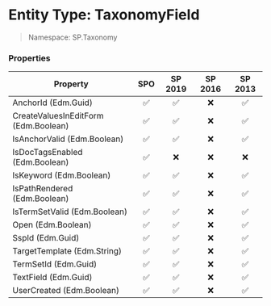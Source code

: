 # Entity Type: TaxonomyField

> Namespace: SP.Taxonomy

### Properties

Property | SPO | SP 2019 | SP 2016 | SP 2013
----------|:---:|:-------:|:-------:|:-------:
AnchorId (Edm.Guid) | ✅ | ✅ | ❌ | ✅
CreateValuesInEditForm (Edm.Boolean) | ✅ | ✅ | ❌ | ✅
IsAnchorValid (Edm.Boolean) | ✅ | ✅ | ❌ | ✅
IsDocTagsEnabled (Edm.Boolean) | ✅ | ❌ | ❌ | ❌
IsKeyword (Edm.Boolean) | ✅ | ✅ | ❌ | ✅
IsPathRendered (Edm.Boolean) | ✅ | ✅ | ❌ | ✅
IsTermSetValid (Edm.Boolean) | ✅ | ✅ | ❌ | ✅
Open (Edm.Boolean) | ✅ | ✅ | ❌ | ✅
SspId (Edm.Guid) | ✅ | ✅ | ❌ | ✅
TargetTemplate (Edm.String) | ✅ | ✅ | ❌ | ✅
TermSetId (Edm.Guid) | ✅ | ✅ | ❌ | ✅
TextField (Edm.Guid) | ✅ | ✅ | ❌ | ✅
UserCreated (Edm.Boolean) | ✅ | ✅ | ❌ | ✅